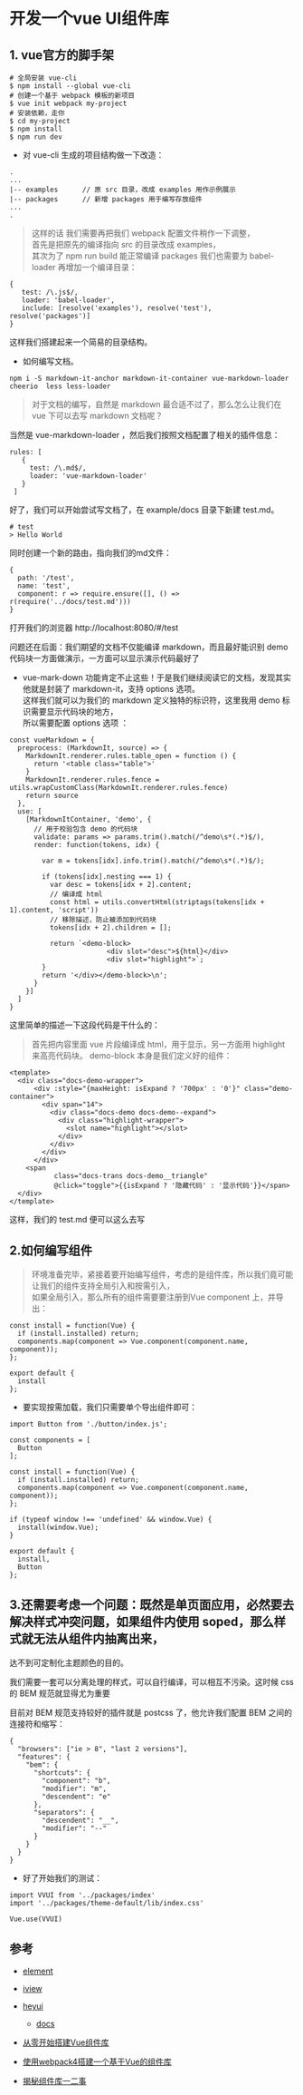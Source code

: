 # 开发一个vue UI组件库

## 1. vue官方的脚手架
```
# 全局安装 vue-cli
$ npm install --global vue-cli
# 创建一个基于 webpack 模板的新项目
$ vue init webpack my-project
# 安装依赖，走你
$ cd my-project
$ npm install
$ npm run dev
```

- 对 vue-cli 生成的项目结构做一下改造：
```
.
...
|-- examples      // 原 src 目录，改成 examples 用作示例展示
|-- packages      // 新增 packages 用于编写存放组件
...
. 
```

>这样的话 我们需要再把我们 webpack 配置文件稍作一下调整，  
首先是把原先的编译指向 src 的目录改成 examples，  
其次为了 npm run build 能正常编译 packages 我们也需要为 babel-loader 再增加一个编译目录：

```
{
   test: /\.js$/,
   loader: 'babel-loader',
   include: [resolve('examples'), resolve('test'), resolve('packages')]
}
```

这样我们搭建起来一个简易的目录结构。

- 如何编写文档。

```
npm i -S markdown-it-anchor markdown-it-container vue-markdown-loader cheerio  less less-loader
```

>对于文档的编写，自然是 markdown 最合适不过了，那么怎么让我们在 vue 下可以去写 markdown 文档呢？ 

当然是 vue-markdown-loader ，然后我们按照文档配置了相关的插件信息：

```
rules: [
   {
     test: /\.md$/,
     loader: 'vue-markdown-loader'
   }
 ]
```

好了，我们可以开始尝试写文档了，在 example/docs 目录下新建 test.md。

```
# test
> Hello World
```

同时创建一个新的路由，指向我们的md文件：

```
{
  path: '/test',
  name: 'test',
  component: r => require.ensure([], () => r(require('../docs/test.md')))
}
```

打开我们的浏览器 http://localhost:8080/#/test 

问题还在后面：我们期望的文档不仅能编译 markdown，而且最好能识别 demo 代码块一方面做演示，一方面可以显示演示代码最好了

- vue-mark-down 功能肯定不止这些！于是我们继续阅读它的文档，发现其实他就是封装了 markdown-it，支持 options 选项。      
这样我们就可以为我们的 markdown 定义独特的标识符，这里我用 demo 标识需要显示代码块的地方，  
所以需要配置 options 选项 ：  

```
const vueMarkdown = {
  preprocess: (MarkdownIt, source) => {
    MarkdownIt.renderer.rules.table_open = function () {
      return '<table class="table">'
    }
    MarkdownIt.renderer.rules.fence = utils.wrapCustomClass(MarkdownIt.renderer.rules.fence)
    return source
  },
  use: [
    [MarkdownItContainer, 'demo', {
      // 用于校验包含 demo 的代码块
      validate: params => params.trim().match(/^demo\s*(.*)$/),
      render: function(tokens, idx) {
        
        var m = tokens[idx].info.trim().match(/^demo\s*(.*)$/);

        if (tokens[idx].nesting === 1) {
          var desc = tokens[idx + 2].content;
          // 编译成 html
          const html = utils.convertHtml(striptags(tokens[idx + 1].content, 'script'))
          // 移除描述，防止被添加到代码块
          tokens[idx + 2].children = [];

          return `<demo-block>
                        <div slot="desc">${html}</div>
                        <div slot="highlight">`;
        }
        return '</div></demo-block>\n';
      }
    }]
  ]
}
```

这里简单的描述一下这段代码是干什么的：  

>首先把内容里面 vue 片段编译成 html，用于显示，另一方面用 highlight 来高亮代码块。 
demo-block 本身是我们定义好的组件：

```
<template>
  <div class="docs-demo-wrapper">
      <div :style="{maxHeight: isExpand ? '700px' : '0'}" class="demo-container">
        <div span="14">
          <div class="docs-demo docs-demo--expand">
            <div class="highlight-wrapper">
              <slot name="highlight"></slot>
            </div>
          </div>
        </div>
      </div>
    <span 
           class="docs-trans docs-demo__triangle" 
           @click="toggle">{{isExpand ? '隐藏代码' : '显示代码'}}</span>
  </div>
</template>
```
这样，我们的 test.md 便可以这么去写

## 2.如何编写组件

>环境准备完毕，紧接着要开始编写组件，考虑的是组件库，所以我们竟可能让我们的组件支持全局引入和按需引入，  
如果全局引入，那么所有的组件需要要注册到Vue component 上，并导出：
```
const install = function(Vue) {
  if (install.installed) return;
  components.map(component => Vue.component(component.name, component));
};

export default {
  install
};
```

- 要实现按需加载，我们只需要单个导出组件即可：

```
import Button from './button/index.js';

const components = [
  Button
];

const install = function(Vue) {
  if (install.installed) return;
  components.map(component => Vue.component(component.name, component));
};

if (typeof window !== 'undefined' && window.Vue) {
  install(window.Vue);
}

export default {
  install,
  Button
};
```


## 3.还需要考虑一个问题：既然是单页面应用，必然要去解决样式冲突问题，如果组件内使用 soped，那么样式就无法从组件内抽离出来，  

达不到可定制化主题颜色的目的。  

我们需要一套可以分离处理的样式，可以自行编译，可以相互不污染。这时候 css 的 BEM 规范就显得尤为重要 

目前对 BEM 规范支持较好的插件就是 postcss 了，他允许我们配置 BEM 之间的连接符和缩写：
```
{
  "browsers": ["ie > 8", "last 2 versions"],
  "features": {
    "bem": {
      "shortcuts": {
        "component": "b",
        "modifier": "m",
        "descendent": "e"
      },
      "separators": {
        "descendent": "__",
        "modifier": "--"
      }
    }
  }
}
```

- 好了开始我们的测试：
```
import VVUI from '../packages/index'
import '../packages/theme-default/lib/index.css'

Vue.use(VVUI)
```


## 参考
- [element](https://github.com/ElemeFE/element)
- [iview](https://github.com/iview/iview)
- [heyui](https://github.com/heyui/heyui)
  - [docs](https://www.heyui.top/component/)

- [从零开始搭建Vue组件库](https://zhuanlan.zhihu.com/p/30948290)

- [使用webpack4搭建一个基于Vue的组件库](https://juejin.im/post/5b68244e6fb9a04fb212d1a0)

- [揭秘组件库一二事](https://my.oschina.net/qiangdada/blog/1637920)
